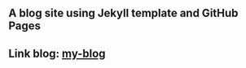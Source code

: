 ## A blog site using Jekyll template and GitHub Pages
## Link blog: [my-blog](trongphu567.github.io/my-blog)
